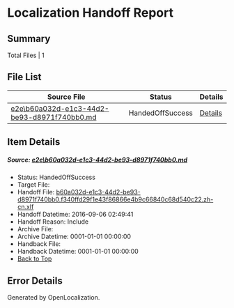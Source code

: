# <a name='report-top'></a> Localization Handoff Report

## Summary
 Total Files | 1

## File List
 Source File | Status | Details 
 ----------- | ------ | ------- 
 [e2e\b60a032d-e1c3-44d2-be93-d8971f740bb0.md](https://github.com/OpenLocalizationTestOrg/ol-test0/blob/a9e7bff6f804c308756546ca5d3665c6a8d028c8/e2e/b60a032d-e1c3-44d2-be93-d8971f740bb0.md) | HandedOffSuccess | [Details](#ace9e02a9c7cec8ead28d6090ffb10206bf39c546)

## Item Details
##### <a name='ace9e02a9c7cec8ead28d6090ffb10206bf39c546'></a> Source: [e2e\b60a032d-e1c3-44d2-be93-d8971f740bb0.md](https://github.com/OpenLocalizationTestOrg/ol-test0/blob/a9e7bff6f804c308756546ca5d3665c6a8d028c8/e2e/b60a032d-e1c3-44d2-be93-d8971f740bb0.md)
* Status: HandedOffSuccess
* Target File: 
* Handoff File: [b60a032d-e1c3-44d2-be93-d8971f740bb0.f340ffd29f1e43f86866e4b9c66840c68d540c22.zh-cn.xlf](https://github.com/OpenLocalizationTestOrg/ol-test0-handoff/blob/030704cb8829e4ddddbb5940b0de002941049af9/ol-handoff/OpenLocalizationTestOrg/ol-test0-zhcn/ci/ht/b60a032d-e1c3-44d2-be93-d8971f740bb0.f340ffd29f1e43f86866e4b9c66840c68d540c22.zh-cn.xlf)
* Handoff Datetime: 2016-09-06 02:49:41
* Handoff Reason: Include
* Archive File: 
* Archive Datetime: 0001-01-01 00:00:00
* Handback File: 
* Handback Datetime: 0001-01-01 00:00:00
* [Back to Top](#report-top)


## Error Details

Generated by OpenLocalization.
